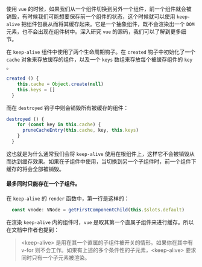 
使用 `vue` 的时候，如果我们从一个组件切换到另外一个组件，前一个组件就会被销毁，有时候我们可能想要保存前一个组件的状态，这个时候就可以使用 `keep-alive` 把组件包裹从而将其缓存起来。它是一个抽象组件，既不会渲染出一个 `DOM` 元素，也不会出现在组件树中。深入研究 `vue` 的源码，我们可以了解到更多细节。

在 `keep-alive` 组件中使用了两个生命周期钩子。在 `created` 钩子中初始化了一个 `cache` 对象来存放缓存的组件，以及一个 `keys` 数组来存放每个被缓存组件的 `key` 。

```javascript
created () {
    this.cache = Object.create(null)
    this.keys = []
  }
```

而在 `destroyed` 钩子中则会销毁所有被缓存的组件：

```javascript
destroyed () {
    for (const key in this.cache) {
      pruneCacheEntry(this.cache, key, this.keys)
    }
  }
```

这也就是为什么通常我们会将 `keep-alive` 使用在根组件上，这样它不会被销毁从而达到缓存效果。如果在子组件中使用，当切换到另一个子组件时，前一个组件下缓存的将会全部被销毁。

#### 最多同时只能存在一个子组件。

在 `keep-alive` 的 `render` 函数中，第一行是这样的：

```javascript
  const vnode: VNode = getFirstComponentChild(this.$slots.default)
```

在渲染 `keep-alive` 内的组件时，`vue` 是取其第一个直属子组件来进行缓存。所以在文档中作者也提到：

> &lt;keep-alive&gt; 是用在其一个直属的子组件被开关的情形。如果你在其中有 v-for 则不会工作。如果有上述的多个条件性的子元素，&lt;keep-alive&gt; 要求同时只有一个子元素被渲染。